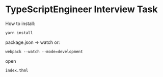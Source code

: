 # TypeScriptEngineer Interview Task

How to install:

```yarn install```

package.json -> watch or:

```webpack --watch --mode=development```

open

```index.thml```